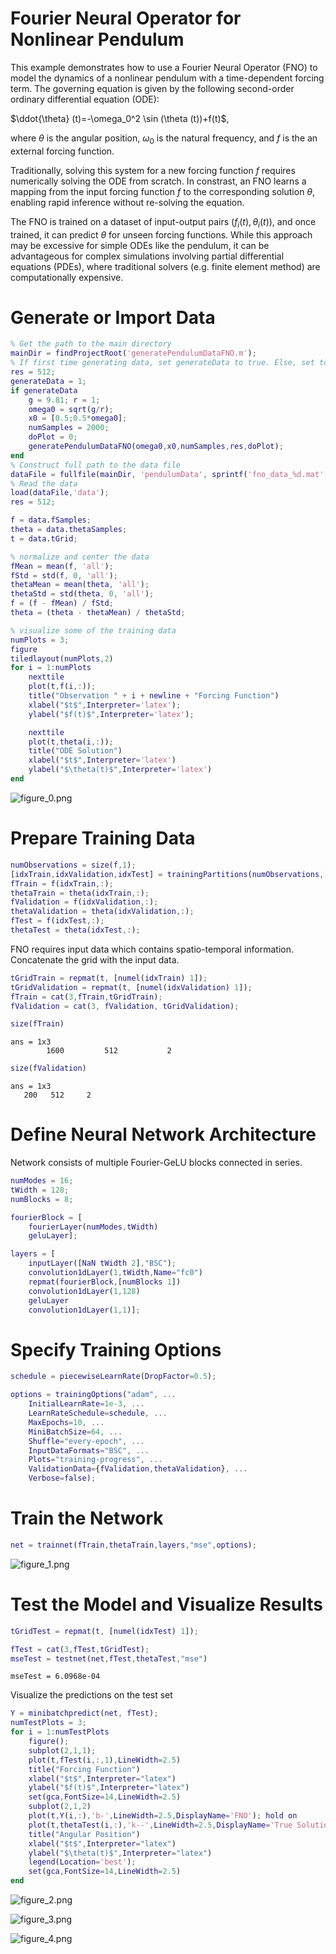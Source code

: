 
# Fourier Neural Operator for Nonlinear Pendulum

This example demonstrates how to use a Fourier Neural Operator (FNO) to model the dynamics of a nonlinear pendulum with a time\-dependent forcing term. The governing equation is given by the following second\-order ordinary differential equation (ODE):


 $\ddot{\theta} (t)=-\omega_0^2 \sin (\theta (t))+f(t)$,


where $\theta$ is the angular position, $\omega_0$ is the natural frequency, and $f$ is the an external forcing function. 


Traditionally, solving this system for a new forcing function $f$ requires numerically solving the ODE from scratch. In constrast, an FNO learns a mapping from the input forcing function $f$ to the corresponding solution $\theta$, enabling rapid inference without re\-solving the equation.


The FNO is trained on a dataset of input\-output pairs $(f_i (t),\theta_i (t))$, and once trained, it can predict $\theta$ for unseen forcing functions. While this approach may be excessive for simple ODEs like the pendulum, it can be advantageous for complex simulations involving partial differential equations (PDEs), where traditional solvers (e.g. finite element method) are computationally expensive.

# Generate or Import Data
```matlab
% Get the path to the main directory
mainDir = findProjectRoot('generatePendulumDataFNO.m');
% If first time generating data, set generateData to true. Else, set to false.
res = 512;
generateData = 1;
if generateData
    g = 9.81; r = 1; 
    omega0 = sqrt(g/r);
    x0 = [0.5;0.5*omega0];
    numSamples = 2000;
    doPlot = 0;
    generatePendulumDataFNO(omega0,x0,numSamples,res,doPlot);
end
% Construct full path to the data file
dataFile = fullfile(mainDir, 'pendulumData', sprintf('fno_data_%d.mat',res));
% Read the data
load(dataFile,'data');
res = 512;

f = data.fSamples;
theta = data.thetaSamples;
t = data.tGrid;

% normalize and center the data
fMean = mean(f, 'all');
fStd = std(f, 0, 'all');
thetaMean = mean(theta, 'all');
thetaStd = std(theta, 0, 'all');
f = (f - fMean) / fStd;
theta = (theta - thetaMean) / thetaStd;

% visualize some of the training data
numPlots = 3;
figure
tiledlayout(numPlots,2)
for i = 1:numPlots
    nexttile
    plot(t,f(i,:));
    title("Observation " + i + newline + "Forcing Function")
    xlabel("$t$",Interpreter='latex');
    ylabel("$f(t)$",Interpreter='latex');

    nexttile
    plot(t,theta(i,:));
    title("ODE Solution")
    xlabel("$t$",Interpreter='latex')
    ylabel("$\theta(t)$",Interpreter='latex')
end
```

![figure_0.png](FNO_README_media/figure_0.png)
# Prepare Training Data
```matlab
numObservations = size(f,1);
[idxTrain,idxValidation,idxTest] = trainingPartitions(numObservations,[0.8 0.1 0.1]);
fTrain = f(idxTrain,:);
thetaTrain = theta(idxTrain,:);
fValidation = f(idxValidation,:);
thetaValidation = theta(idxValidation,:);
fTest = f(idxTest,:);
thetaTest = theta(idxTest,:);
```

FNO requires input data which contains spatio\-temporal information. Concatenate the grid with the input data.

```matlab
tGridTrain = repmat(t, [numel(idxTrain) 1]);
tGridValidation = repmat(t, [numel(idxValidation) 1]);
fTrain = cat(3,fTrain,tGridTrain);
fValidation = cat(3, fValidation, tGridValidation);

size(fTrain)
```

```matlabTextOutput
ans = 1x3
        1600         512           2

```

```matlab
size(fValidation)
```

```matlabTextOutput
ans = 1x3
   200   512     2

```

# Define Neural Network Architecture

Network consists of multiple Fourier\-GeLU blocks connected in series.

```matlab
numModes = 16;
tWidth = 128;
numBlocks = 8;

fourierBlock = [
    fourierLayer(numModes,tWidth)
    geluLayer];

layers = [
    inputLayer([NaN tWidth 2],"BSC");
    convolution1dLayer(1,tWidth,Name="fc0")
    repmat(fourierBlock,[numBlocks 1])
    convolution1dLayer(1,128)
    geluLayer
    convolution1dLayer(1,1)];
```
# Specify Training Options
```matlab
schedule = piecewiseLearnRate(DropFactor=0.5);

options = trainingOptions("adam", ...
    InitialLearnRate=1e-3, ...
    LearnRateSchedule=schedule, ...
    MaxEpochs=10, ...
    MiniBatchSize=64, ...
    Shuffle="every-epoch", ...
    InputDataFormats="BSC", ...
    Plots="training-progress", ...
    ValidationData={fValidation,thetaValidation}, ...
    Verbose=false);
```
# Train the Network
```matlab
net = trainnet(fTrain,thetaTrain,layers,"mse",options);
```

![figure_1.png](FNO_README_media/figure_1.png)
# Test the Model and Visualize Results
```matlab
tGridTest = repmat(t, [numel(idxTest) 1]);

fTest = cat(3,fTest,tGridTest);
mseTest = testnet(net,fTest,thetaTest,"mse")
```

```matlabTextOutput
mseTest = 6.0968e-04
```


Visualize the predictions on the test set

```matlab
Y = minibatchpredict(net, fTest);
numTestPlots = 3;
for i = 1:numTestPlots
    figure();
    subplot(2,1,1);
    plot(t,fTest(i,:,1),LineWidth=2.5)
    title("Forcing Function")
    xlabel("$t$",Interpreter="latex")
    ylabel("$f(t)$",Interpreter="latex")
    set(gca,FontSize=14,LineWidth=2.5)
    subplot(2,1,2)
    plot(t,Y(i,:),'b-',LineWidth=2.5,DisplayName='FNO'); hold on
    plot(t,thetaTest(i,:),'k--',LineWidth=2.5,DisplayName='True Solution'); hold off
    title("Angular Position")
    xlabel("$t$",Interpreter="latex")
    ylabel("$\theta(t)$",Interpreter="latex")
    legend(Location='best');
    set(gca,FontSize=14,LineWidth=2.5)
end
```

![figure_2.png](FNO_README_media/figure_2.png)

![figure_3.png](FNO_README_media/figure_3.png)

![figure_4.png](FNO_README_media/figure_4.png)

